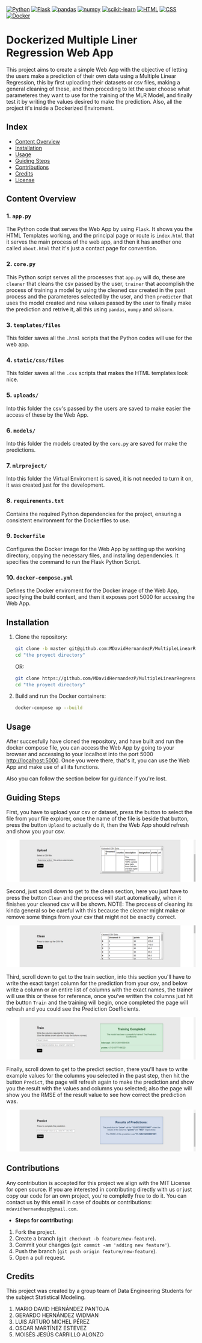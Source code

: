 [![Python](https://img.shields.io/badge/python-3.12.1-red.svg)](https://www.python.org/)
[![Flask](https://img.shields.io/badge/Flask-v2.0.3-blue.svg)](https://flask.palletsprojects.com/)
[![pandas](https://img.shields.io/badge/pandas-v1.5.2-orange.svg)](https://pandas.pydata.org/)
[![numpy](https://img.shields.io/badge/numpy-v1.22.0-lightblue.svg)](https://numpy.org/)
[![scikit-learn](https://img.shields.io/badge/scikit--learn-v1.0.2-yellow.svg)](https://scikit-learn.org/)
[![HTML](https://img.shields.io/badge/HTML-5.0-red.svg)](https://developer.mozilla.org/en-US/docs/Web/Guide/HTML/HTML5)
[![CSS](https://img.shields.io/badge/CSS-3.0-blue.svg)](https://developer.mozilla.org/en-US/docs/Web/CSS/CSS3)
[![Docker](https://img.shields.io/badge/Docker-v20.10.17-purple.svg)](https://www.docker.com/)

# Dockerized Multiple Liner Regression Web App

This project aims to create a simple Web App with the objective of letting the users make a prediction of their own data using a Multiple Linear Regression, this by first uploading their datasets or csv files, making a general cleaning of these, and then proceding to let the user choose what parameteres they want to use for the training of the MLR Model, and finally test it by writing the values desired to make the prediction. Also, all the project it's inside a Dockerized Enviroment.

## Index

- [Content Overview](#content-overview)
- [Installation](#installation)
- [Usage](#usage)
- [Guiding Steps](#guiding-steps)
- [Contributions](#contributions)
- [Credits](#credits)
- [License](#license)

## Content Overview

### 1. `app.py`

The Python code that serves the Web App by using `Flask`. It shows you the HTML Templates working, and the principal page or route is `index.html` that it serves the main process of the web app, and then it has another one called `about.html` that it's just a contact page for convention.

### 2. `core.py`

This Python script serves all the processes that `app.py` will do, these are `cleaner` that cleans the csv passed by the user, `trainer` that accomplish the process of training a model by using the cleaned csv created in the past process and the parameteres selected by the user, and then `predicter` that uses the model created and new values passed by the user to finally make the prediction and retrive it, all this using `pandas`, `numpy` and `sklearn`.

### 3. `templates/files`

This folder saves all the `.html` scripts that the Python codes will use for the web app. 

### 4. `static/css/files`

This folder saves all the `.css` scripts that makes the HTML templates look nice.

### 5. `uploads/`

Into this folder the csv's passed by the users are saved to make easier the access of these by the Web App.

### 6. `models/`

Into this folder the models created by the `core.py` are saved for make the predictions.

### 7. `mlrproject/`

Into this folder the Virtual Enviroment is saved, it is not needed to turn it on, it was created just for the development.

### 8. `requirements.txt`

Contains the required Python dependencies for the project, ensuring a consistent environment for the Dockerfiles to use.

### 9. `Dockerfile`

Configures the Docker image for the Web App by setting up the working directory, copying the necessary files, and installing dependencies. It specifies the command to run the Flask Python Script.

### 10. `docker-compose.yml`

Defines the Docker enviroment for the Docker image of the Web App, specifying the build context, and then it exposes port 5000 for accesing the Web App.

## Installation

1. Clone the repository:

    ```bash
    git clone -b master git@github.com:MDavidHernandezP/MultipleLinearRegressionWebApp.git
    cd "the proyect directory"
    ```
    
    OR:

    ```bash
    git clone https://github.com/MDavidHernandezP/MultipleLinearRegressionWebApp.git
    cd "the proyect directory"
    ```

2. Build and run the Docker containers:

    ```bash
    docker-compose up --build
    ```

## Usage

After succesfully have cloned the repository, and have built and run the docker compose file, you can access the Web App by going to your browser and accessing to your localhost into the port 5000 [http://localhost:5000](http://localhost:5000). Once you were there, that's it, you can use the Web App and make use of all its functions.

Also you can follow the section below for guidance if you're lost.

## Guiding Steps

First, you have to upload your csv or dataset, press the button to select the file from your file explorer, once the name of the file is beside that button, press the button `Upload` to actually do it, then the Web App should refresh and show you your csv.

![Upload Image](static/images/upload.png)

Second, just scroll down to get to the clean section, here you just have to press the button `Clean` and the process will start automatically, when it finishes your cleaned csv will be shown. NOTE: The process of cleaning its kinda general so be careful with this because the cleaner might make or remove some things from your csv that might not be exactly correct.

![Clean Image](static/images/clean.png)

Third, scroll down to get to the train section, into this section you'll have to write the exact target column for the prediction from your csv, and below write a column or an entire list of columns with the exact names, the trainer will use this or these for reference, once you've written the columns just hit the button `Train` and the training will begin, once completed the page will refresh and you could see the Prediction Coefficients.

![Train Image](static/images/train.png)


Finally, scroll down to get to the predict section, there you'll have to write example values for the columns you selected in the past step, then hit the button `Predict`, the page will refresh again to make the prediction and show you the result with the values and columns you selected; also the page will show you the RMSE of the result value to see how correct the prediction was.

![Predict Image](static/images/predict.png)

## Contributions

Any contribution is accepted for this project we align with the MIT License for open source. If you are interested in contributing directly with us or just copy our code for an own project, you're completly free to do it. You can contact us by this email in case of doubts or contributions: `mdavidhernandezp@gmail.com`.

- **Steps for contributing:**
1. Fork the project.
2. Create a branch (`git checkout -b feature/new-feature`).
3. Commit your changes (`git commit -am 'adding new feature'`).
4. Push the branch (`git push origin feature/new-feature`).
5. Open a pull request.

## Credits

This project was created by a group team of Data Engineering Students for the subject Statistical Modeling.

1. MARIO DAVID HERNÁNDEZ PANTOJA
2. GERARDO HERNÁNDEZ WIDMAN
3. LUIS ARTURO MICHEL PÉREZ
4. OSCAR MARTÍNEZ ESTEVEZ
5. MOISÉS JESÚS CARRILLO ALONZO
